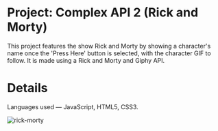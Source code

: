 # Project: Complex API 2 (Rick and Morty)

This project features the show Rick and Morty by showing a character's name once the 'Press Here' button is selected, with the character GIF to follow. It is made using a Rick and Morty and Giphy API.

# Details
Languages used — JavaScript, HTML5, CSS3.

![rick-morty](https://user-images.githubusercontent.com/88905557/135734673-d10a6732-4206-4dd3-8adb-0e1cafea4c48.png)
